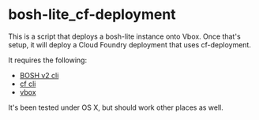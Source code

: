 # bosh-lite_cf-deployment

This is a script that deploys a bosh-lite instance onto Vbox.  Once that's setup, it will deploy a Cloud Foundry deployment that uses cf-deployment.

It requires the following:
* [BOSH v2 cli](https://bosh.io/docs/cli-v2.html)
* [cf cli](https://docs.cloudfoundry.org/cf-cli)
* [vbox](https://www.virtualbox.org/wiki/Downloads)

It's been tested under OS X, but should work other places as well.
